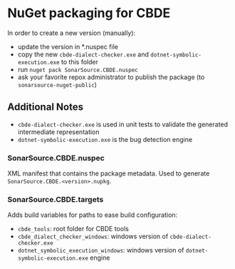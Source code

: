 # NuGet packaging for CBDE

In order to create a new version (manually):
- update the version in *.nuspec file
- copy the new `cbde-dialect-checker.exe` and `dotnet-symbolic-execution.exe` to this folder
- run `nuget pack SonarSource.CBDE.nuspec`
- ask your favorite repox administrator to publish the package (to `sonarsource-nuget-public`)

## Additional Notes

- `cbde-dialect-checker.exe` is used in unit tests to validate the generated intermediate representation
- `dotnet-symbolic-execution.exe` is the bug detection engine

### SonarSource.CBDE.nuspec

XML manifest that contains the package metadata. Used to generate `SonarSource.CBDE.<version>.nupkg`.

### SonarSource.CBDE.targets

Adds build variables for paths to ease build configuration:
- `cbde_tools`: root folder for CBDE tools
- `cbde_dialect_checker_windows`: windows version of `cbde-dialect-checker.exe`
- `dotnet_symbolic_execution_windows`: windows version of `dotnet-symbolic-execution.exe` engine
